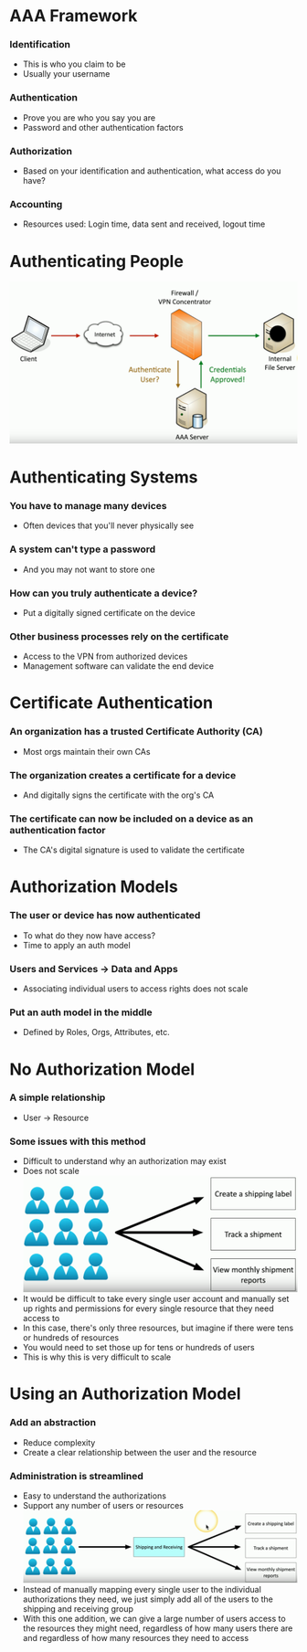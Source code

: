 # AAA Framework
### Identification
- This is who you claim to be
- Usually your username
### Authentication
- Prove you are who you say you are
- Password and other authentication factors
### Authorization
- Based on your identification and authentication, what access do you have?
### Accounting
- Resources used: Login time, data sent and received, logout time
# Authenticating People
![](attachments/Pasted%20image%2020240508220241.png)
# Authenticating Systems
### You have to manage many devices
- Often devices that you'll never physically see
### A system can't type a password
 - And you may not want to store one
### How can you truly authenticate a device?
- Put a digitally signed certificate on the device
### Other business processes rely on the certificate
- Access to the VPN from authorized devices
- Management software can validate the end device
# Certificate Authentication
### An organization has a trusted Certificate Authority (CA)
- Most orgs maintain their own CAs
### The organization creates a certificate for a device
- And digitally signs the certificate with the org's CA
### The certificate can now be included on a device as an authentication factor
- The CA's digital signature is used to validate the certificate
# Authorization Models
### The user or device has now authenticated
- To what do they now have access?
- Time to apply an auth model
### Users and Services -> Data and Apps
- Associating individual users to access rights does not scale
### Put an auth model in the middle
- Defined by Roles, Orgs, Attributes, etc.
# No Authorization Model
### A simple relationship
- User -> Resource
### Some issues with this method
- Difficult to understand why an authorization may exist
- Does not scale
![](attachments/Pasted%20image%2020240508222148.png)
- It would be difficult to take every single user account and manually set up rights and permissions for every single resource that they need access to
- In this case, there's only three resources, but imagine if there were tens or hundreds of resources
- You would need to set those up for tens or hundreds of users
- This is why this is very difficult to scale
# Using an Authorization Model
### Add an abstraction
- Reduce complexity
- Create a clear relationship between the user and the resource
### Administration is streamlined
- Easy to understand the authorizations
- Support any number of users or resources
![](attachments/Pasted%20image%2020240508222417.png)
- Instead of manually mapping every single user to the individual authorizations they need, we just simply add all of the users to the shipping and receiving group
- With this one addition, we can give a large number of users access to the resources they might need, regardless of how many users there are and regardless of how many resources they need to access